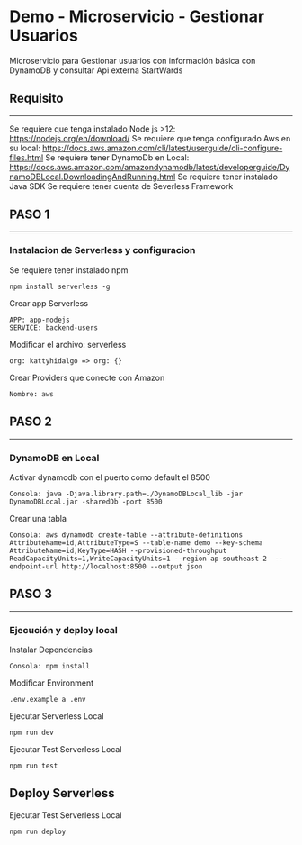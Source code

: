 # Demo - Microservicio - Gestionar Usuarios

Microservicio para Gestionar usuarios con información básica con DynamoDB y consultar Api externa StartWards

## Requisito
---
Se requiere que tenga instalado Node js >12: https://nodejs.org/en/download/
Se requiere que tenga configurado Aws en su local: https://docs.aws.amazon.com/cli/latest/userguide/cli-configure-files.html
Se requiere tener DynamoDb en Local: https://docs.aws.amazon.com/amazondynamodb/latest/developerguide/DynamoDBLocal.DownloadingAndRunning.html
Se requiere tener instalado Java SDK
Se requiere tener cuenta de Severless Framework

## PASO 1
---
### Instalacion de Serverless y configuracion
Se requiere tener instalado npm
```
npm install serverless -g
```

Crear app Serverless
```
APP: app-nodejs
SERVICE: backend-users
```

Modificar el archivo: serverless
```
org: kattyhidalgo => org: {}
```

Crear Providers que conecte con Amazon
```
Nombre: aws
```

## PASO 2
---
### DynamoDB en Local
Activar dynamodb con el puerto como default el 8500
```
Consola: java -Djava.library.path=./DynamoDBLocal_lib -jar DynamoDBLocal.jar -sharedDb -port 8500
```

Crear una tabla 
```
Consola: aws dynamodb create-table --attribute-definitions AttributeName=id,AttributeType=S --table-name demo --key-schema AttributeName=id,KeyType=HASH --provisioned-throughput ReadCapacityUnits=1,WriteCapacityUnits=1 --region ap-southeast-2  --endpoint-url http://localhost:8500 --output json
```

## PASO 3
---
### Ejecución y deploy local
Instalar Dependencias
```
Consola: npm install
```

Modificar Environment
```
.env.example a .env
```

Ejecutar Serverless Local
```
npm run dev
```

Ejecutar Test Serverless Local
```
npm run test
```

## Deploy Serverless
Ejecutar Test Serverless Local
```
npm run deploy
```